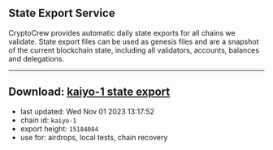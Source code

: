 ## State Export Service
CryptoCrew provides automatic daily state exports for all chains we validate. State export files can be used as genesis files and are a snapshot of the current blockchain state, including all validators, accounts, balances and delegations.

---
**Download: [kaiyo-1 state export](https://dl.ccvalidators.com/SERVICE/kujira/kaiyo-1_export_15184084.json)**
---

- last updated: Wed Nov 01 2023 13:17:52
- chain id: `kaiyo-1`
- export height: `15184084`
- use for: airdrops, local tests, chain recovery
